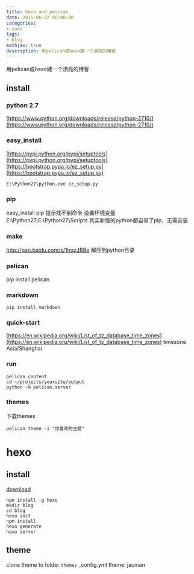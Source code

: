 ```yaml
---
title: hexo and pelican
date: 2015-06-22 00:00:00
categories:
- code
tags: 
- blog
mathjax: true
description: 用pelican或hexo建一个漂亮的博客
---
```


用pelican或hexo建一个漂亮的博客
<!--more-->

## install

### python 2.7
[https://www.python.org/downloads/release/python-2710/](https://www.python.org/downloads/release/python-2710/)

### easy_install
[https://pypi.python.org/pypi/setuptools](https://pypi.python.org/pypi/setuptools)
[https://bootstrap.pypa.io/ez_setup.py](https://bootstrap.pypa.io/ez_setup.py)
```batch
E:\Python27\python.exe ez_setup.py
```

### pip
easy_install pip 提示找不到命令
设置环境变量 E:\Python27;E:\Python27\Scripts
其实新版的python都自带了pip，无需安装

### make
http://pan.baidu.com/s/1hqzJBBe
解压到python目录

### pelican
pip install pelican

### markdown
```batch
pip install markdown
```

### quick-start
[https://en.wikipedia.org/wiki/List_of_tz_database_time_zones](https://en.wikipedia.org/wiki/List_of_tz_database_time_zones)
timezone Asia/Shanghai

### run
```batch
pelican content
cd ~/projects/yoursite/output
python -m pelican.server
```

### themes
下载themes
``` batch
pelican theme -i "你喜欢的主题"
```

# hexo
## install
[download](https://nodejs.org/dist/v0.12.5/node-v0.12.5-x86.msi)
``` batch
npm install -g hexo
mkdir blog
cd blog
hexo init
npm install
hexo generate
hexo server
```

## theme
clone theme to folder `themes`
_config.yml theme: jacman